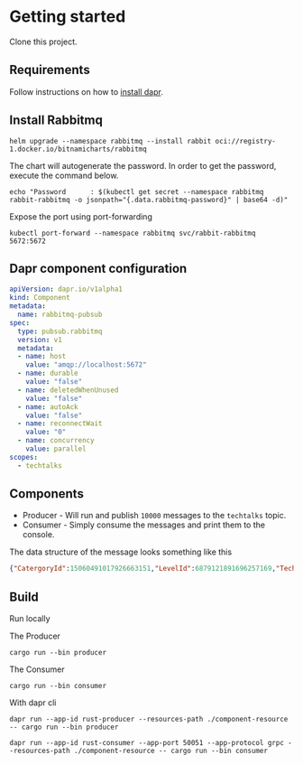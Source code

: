 # Getting started

Clone this project.

## Requirements
Follow instructions on how to [install dapr](https://docs.dapr.io/getting-started/).

## Install Rabbitmq

```shell
helm upgrade --namespace rabbitmq --install rabbit oci://registry-1.docker.io/bitnamicharts/rabbitmq
```

The chart will autogenerate the password.  In order to get the password, execute the command below.

```shell
echo "Password      : $(kubectl get secret --namespace rabbitmq rabbit-rabbitmq -o jsonpath="{.data.rabbitmq-password}" | base64 -d)"
```

Expose the port using port-forwarding

```shell
kubectl port-forward --namespace rabbitmq svc/rabbit-rabbitmq 5672:5672
```
## Dapr component configuration

```yaml
apiVersion: dapr.io/v1alpha1
kind: Component
metadata:
  name: rabbitmq-pubsub
spec:
  type: pubsub.rabbitmq
  version: v1
  metadata:
  - name: host
    value: "amqp://localhost:5672"
  - name: durable
    value: "false"
  - name: deletedWhenUnused
    value: "false"
  - name: autoAck
    value: "false"
  - name: reconnectWait
    value: "0"
  - name: concurrency
    value: parallel
scopes:
  - techtalks
```

## Components

* Producer - Will run and publish `10000` messages to the `techtalks` topic.
* Consumer - Simply consume the messages and print them to the console.

The data structure of the message looks something like this

```json
{"CatergoryId":15060491017926663151,"LevelId":6879121891696257169,"TechTalkName":"Getting started with Rust - talk id 0","id":0}
```

## Build

Run locally

The Producer

``` shell
cargo run --bin producer
```

The Consumer

```shell
cargo run --bin consumer
```

With dapr cli

```shell
dapr run --app-id rust-producer --resources-path ./component-resource -- cargo run --bin producer
```

```shell
dapr run --app-id rust-consumer --app-port 50051 --app-protocol grpc --resources-path ./component-resource -- cargo run --bin consumer
```